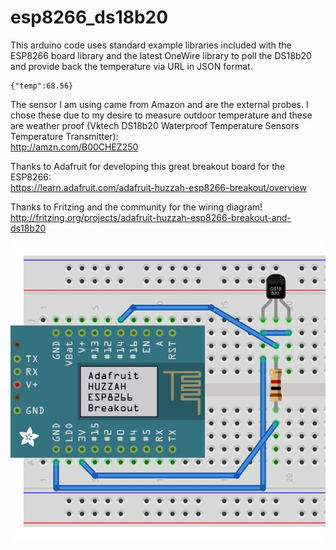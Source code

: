 # esp8266_ds18b20
This arduino code uses standard example libraries included with the ESP8266 board library and the latest OneWire library to poll the DS18b20 and provide back the temperature via URL in JSON format.

    {"temp":68.56}

The sensor I am using came from Amazon and are the external probes.  I chose these due to my desire to measure outdoor temperature and these are weather proof (Vktech DS18b20 Waterproof Temperature Sensors Temperature Transmitter):  
http://amzn.com/B00CHEZ250

Thanks to Adafruit for developing this great breakout board for the ESP8266:  
https://learn.adafruit.com/adafruit-huzzah-esp8266-breakout/overview

Thanks to Fritzing and the community for the wiring diagram!  
http://fritzing.org/projects/adafruit-huzzah-esp8266-breakout-and-ds18b20

![](https://github.com/fullaware/esp8266_ds18b20/blob/master/breadboard.jpg)

